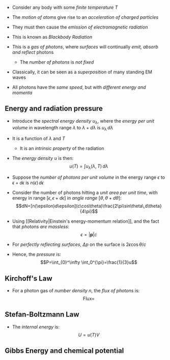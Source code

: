 - Consider any body with some _finite temperature_ $T$
- The _motion of atoms_ give rise to an _acceleration of charged particles_
- They must then cause the _emission of electromagnetic radiation_

- This is known as _Blackbody Radiation_

- This is a _gas of photons_, where _surfaces_ will continually _emit, absorb and reflect_ photons
	- The _number of photons_ is _not fixed_
- Classically, it can be seen as a _superposition_ of many standing EM waves

- All photons have the _same speed_, but with _different energy and momenta_

## Energy and radiation pressure
- Introduce the _spectral energy density_ $u_\lambda$, where the _energy per unit volume_ in wavelength range $\lambda$ to $\lambda+d\lambda$ is $u_\lambda\,d\lambda$
- It is a function of $\lambda$ and $T$
	- It is an _intrinsic property_ of the radiation

- The _energy density_ $u$ is then:
$$u(T)=\int u_\lambda(\lambda, T)\,d\lambda$$
- Suppose the _number of photons per unit volume_ in the energy range $\epsilon$ to $\epsilon+d\epsilon$ is $n(\epsilon)\,d\epsilon$
- Consider the number of photons hitting a _unit area per unit time_, with energy in range $[\epsilon,\epsilon+d\epsilon]$ in _angle range_ $[\theta,\theta+d\theta]$:
$$dN=[n(\epsilon)d\epsilon](c\cos\theta)\frac{2\pi\sin\theta\,d\theta}{4\pi}$$
- Using [[Relativity|Einstein's energy-momentum relation]], and the fact that _photons are massless_:
$$\epsilon=|\bm{p}|c$$
- For _perfectly reflecting surfaces_, $\Delta p$ on the surface is $2\epsilon\cos\theta/c$
- Hence, the _pressure_ is:
$$P=\int_{0}^\infty \int_0^{\pi}=\frac{1}{3}u$$

## Kirchoff's Law
- For a photon gas of _number density_ $n$, the _flux of photons_ is:
$$\text{Flux}=$$

## Stefan-Boltzmann Law
- The _internal energy_ is:
$$U=u(T)V$$

## Gibbs Energy and chemical potential